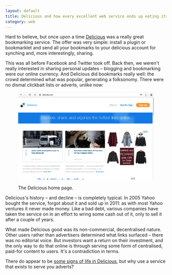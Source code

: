 ```yaml
---
layout: default
title: Delicious and how every excellent web service ends up eating itself
category: web
---
```


Hard to believe, but once upon a time [Delicious](http://delicious.com) was a really great bookmarking service. The offer was very simple: install a plugin or bookmarklet and send all your bookmarks to your delicious account for synching and, more interestingly, sharing.

This was all before Facebook and Twitter took off. Back then, we weren't really interested in sharing personal updates &#8211; blogging and bookmarking were our online currency. And Delicious did bookmarks really well: the crowd determined what was popular, generating a folksonomy. There were no dismal clickbait lists or adverts, unlike now:

<figure class="figure">

<img src="/images/delicious.jpg" alt="The Delicious home page">

<figcaption class="figcaption"><p>The Delicious home page.</p></figcaption>

</figure>

Delicious's history &#8211; and decline &#8211; is completely typical. In 2005 Yahoo bought the service, forgot about it and sold up in 2011: as with most Yahoo ventures it never made money. Like a bad debt, various companies have taken the service on in an effort to wring some cash out of it, only to sell it after a couple of years.

What made Delicious good was its non-commercial, decentralised nature. Other users rather than advertisers determined what links surfaced &#8211; there was no editorial voice. But investors want a return on their investment, and the only way to do that online is through serving some form of centralised, paid-for content to users. It's a contradiction in terms.

There do appear to be [some signs of life in Delicious](http://blog.delicious.com/2016/01/delicious-changes/), but why use a service that exists to serve you adverts?
